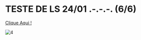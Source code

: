 # TESTE DE LS   24/01 .-.-.-.  (6/6)
 
<a href = 'https://anajl.github.io/ProjetoLS2/site/index.html' resl = 'nofollow' target = "_blank"> Clique Aqui ! </a><br>


![4](https://user-images.githubusercontent.com/56701827/73038915-ef29c380-3e32-11ea-93d6-832a3c740ccc.png)

